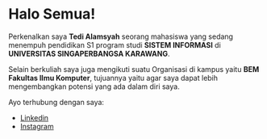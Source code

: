 # Halo Semua!

Perkenalkan saya **Tedi Alamsyah** seorang mahasiswa yang sedang menempuh pendidikan S1 program studi **SISTEM INFORMASI** di **UNIVERSITAS SINGAPERBANGSA KARAWANG**.

Selain berkuliah saya juga mengikuti suatu Organisasi di kampus yaitu **BEM Fakultas Ilmu Komputer**, tujuannya yaitu agar saya dapat lebih mengembangkan potensi yang ada dalam diri saya.

Ayo terhubung dengan saya:
* [Linkedin](https://www.linkedin.com/in/tedi-alamsyah)
* [Instagram](https://www.instagram.com/dyalamsyah/)
